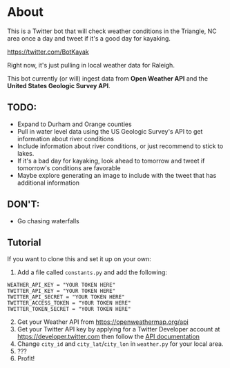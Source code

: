 # About

This is a Twitter bot that will check weather conditions in the Triangle, NC area once a day and tweet if it's a good day for kayaking. 

https://twitter.com/BotKayak

Right now, it's just pulling in local weather data for Raleigh. 

This bot currently (or will) ingest data from **Open Weather API** and the **United States Geologic Survey API**. 

## TODO:

- Expand to Durham and Orange counties
- Pull in water level data using the US Geologic Survey's API to get information about river conditions
- Include information about river conditions, or just recommend to stick to lakes. 
- If it's a bad day for kayaking, look ahead to tomorrow and tweet if tomorrow's conditions are favorable
- Maybe explore generating an image to include with the tweet that has additional information

## DON'T:

- Go chasing waterfalls

## Tutorial

If you want to clone this and set it up on your own: 

1. Add a file called `constants.py` and add the following: 

```
WEATHER_API_KEY = "YOUR TOKEN HERE"
TWITTER_API_KEY = "YOUR TOKEN HERE"
TWITTER_API_SECRET = "YOUR TOKEN HERE"
TWITTER_ACCESS_TOKEN = "YOUR TOKEN HERE"
TWITTER_TOKEN_SECRET = "YOUR TOKEN HERE"
```

2. Get your Weather API from https://openweathermap.org/api
3. Get your Twitter API key by applying for a Twitter Developer account at https://developer.twitter.com then follow the [API documentation](https://developer.twitter.com/en/docs/getting-started)
4. Change `city_id` and `city_lat`/`city_lon` in `weather.py` for your local area. 
5. ???
6. Profit! 